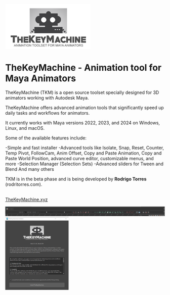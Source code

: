 
<img width="269px" src="./TheKeyMachine/data/img/tkm_logo_small.png" />

# TheKeyMachine - Animation tool for Maya Animators

TheKeyMachine (TKM) is a open source toolset specially designed for 3D animators working with Autodesk Maya.

TheKeyMachine offers advanced animation tools that significantly speed up daily tasks and workflows for animators.

It currently works with Maya versions 2022, 2023, and 2024 on Windows, Linux, and macOS.

Some of the available features include:

-Simple and fast installer
-Advanced tools like Isolate, Snap, Reset, Counter, Temp Pivot, FollowCam, Anim Offset, Copy and Paste Animation, Copy and Paste World Position, advanced curve editor, customizable menus, and more
-Selection Manager (Selection Sets)
-Advanced sliders for Tween and Blend
And many others

TKM is in the beta phase and is being developed by <b>Rodrigo Torres</b> (rodritorres.com).<br><br>

<a href="https://www.thekeymachine.xyz">TheKeyMachine.xyz</a>


<img src="./TheKeyMachine/data/img/toolbar_example.png" />

<img width="200px" src="./TheKeyMachine/data/img/install_example.png" />


